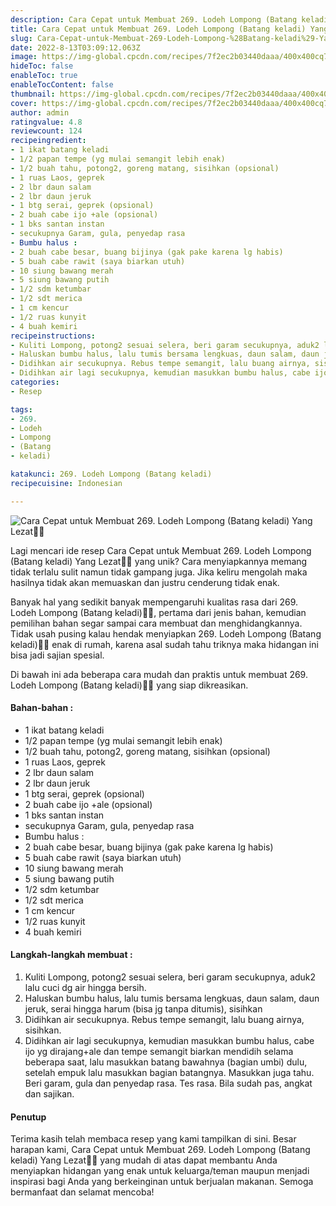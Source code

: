 ```yaml
---
description: Cara Cepat untuk Membuat 269. Lodeh Lompong (Batang keladi) Yang Lezat"
title: Cara Cepat untuk Membuat 269. Lodeh Lompong (Batang keladi) Yang Lezat
slug: Cara-Cepat-untuk-Membuat-269-Lodeh-Lompong-%28Batang-keladi%29-Yang-Lezat
date: 2022-8-13T03:09:12.063Z
image: https://img-global.cpcdn.com/recipes/7f2ec2b03440daaa/400x400cq70/photo.jpg
hideToc: false
enableToc: true
enableTocContent: false
thumbnail: https://img-global.cpcdn.com/recipes/7f2ec2b03440daaa/400x400cq70/photo.jpg
cover: https://img-global.cpcdn.com/recipes/7f2ec2b03440daaa/400x400cq70/photo.jpg
author: admin
ratingvalue: 4.8
reviewcount: 124
recipeingredient:
- 1 ikat batang keladi
- 1/2 papan tempe (yg mulai semangit lebih enak)
- 1/2 buah tahu, potong2, goreng matang, sisihkan (opsional)
- 1 ruas Laos, geprek
- 2 lbr daun salam
- 2 lbr daun jeruk
- 1 btg serai, geprek (opsional)
- 2 buah cabe ijo +ale (opsional)
- 1 bks santan instan
- secukupnya Garam, gula, penyedap rasa
- Bumbu halus :
- 2 buah cabe besar, buang bijinya (gak pake karena lg habis)
- 5 buah cabe rawit (saya biarkan utuh)
- 10 siung bawang merah
- 5 siung bawang putih
- 1/2 sdm ketumbar
- 1/2 sdt merica
- 1 cm kencur
- 1/2 ruas kunyit
- 4 buah kemiri
recipeinstructions:
- Kuliti Lompong, potong2 sesuai selera, beri garam secukupnya, aduk2 lalu cuci dg air hingga bersih.
- Haluskan bumbu halus, lalu tumis bersama lengkuas, daun salam, daun jeruk, serai hingga harum (bisa jg tanpa ditumis), sisihkan
- Didihkan air secukupnya. Rebus tempe semangit, lalu buang airnya, sisihkan.
- Didihkan air lagi secukupnya, kemudian masukkan bumbu halus, cabe ijo yg dirajang+ale dan tempe semangit biarkan mendidih selama beberapa saat, lalu masukkan batang bawahnya (bagian umbi) dulu, setelah empuk lalu masukkan bagian batangnya. Masukkan juga tahu. Beri garam, gula dan penyedap rasa. Tes rasa. Bila sudah pas, angkat dan sajikan.
categories:
- Resep

tags:
- 269.
- Lodeh
- Lompong
- (Batang
- keladi)

katakunci: 269. Lodeh Lompong (Batang keladi)
recipecuisine: Indonesian

---
```


![Cara Cepat untuk Membuat 269. Lodeh Lompong (Batang keladi) Yang Lezat👩‍🍳](https://img-global.cpcdn.com/recipes/7f2ec2b03440daaa/400x400cq70/photo.jpg)

Lagi mencari ide resep Cara Cepat untuk Membuat 269. Lodeh Lompong (Batang keladi) Yang Lezat👩‍🍳 yang unik? Cara menyiapkannya memang tidak terlalu sulit namun tidak gampang juga. Jika keliru mengolah maka hasilnya tidak akan memuaskan dan justru cenderung tidak enak.

Banyak hal yang sedikit banyak mempengaruhi kualitas rasa dari 269. Lodeh Lompong (Batang keladi)👩‍🍳, pertama dari jenis bahan, kemudian pemilihan bahan segar sampai cara membuat dan menghidangkannya. Tidak usah pusing kalau hendak menyiapkan 269. Lodeh Lompong (Batang keladi)👩‍🍳 enak di rumah, karena asal sudah tahu triknya maka hidangan ini bisa jadi sajian spesial.

Di bawah ini ada beberapa cara mudah dan praktis untuk membuat 269. Lodeh Lompong (Batang keladi)👩‍🍳 yang siap dikreasikan.

<!--inarticleads1-->

#### Bahan-bahan :

- 1 ikat batang keladi
- 1/2 papan tempe (yg mulai semangit lebih enak)
- 1/2 buah tahu, potong2, goreng matang, sisihkan (opsional)
- 1 ruas Laos, geprek
- 2 lbr daun salam
- 2 lbr daun jeruk
- 1 btg serai, geprek (opsional)
- 2 buah cabe ijo +ale (opsional)
- 1 bks santan instan
- secukupnya Garam, gula, penyedap rasa
- Bumbu halus :
- 2 buah cabe besar, buang bijinya (gak pake karena lg habis)
- 5 buah cabe rawit (saya biarkan utuh)
- 10 siung bawang merah
- 5 siung bawang putih
- 1/2 sdm ketumbar
- 1/2 sdt merica
- 1 cm kencur
- 1/2 ruas kunyit
- 4 buah kemiri

<!--inarticleads2-->

#### Langkah-langkah membuat :

1. Kuliti Lompong, potong2 sesuai selera, beri garam secukupnya, aduk2 lalu cuci dg air hingga bersih.
1. Haluskan bumbu halus, lalu tumis bersama lengkuas, daun salam, daun jeruk, serai hingga harum (bisa jg tanpa ditumis), sisihkan
1. Didihkan air secukupnya. Rebus tempe semangit, lalu buang airnya, sisihkan.
1. Didihkan air lagi secukupnya, kemudian masukkan bumbu halus, cabe ijo yg dirajang+ale dan tempe semangit biarkan mendidih selama beberapa saat, lalu masukkan batang bawahnya (bagian umbi) dulu, setelah empuk lalu masukkan bagian batangnya. Masukkan juga tahu. Beri garam, gula dan penyedap rasa. Tes rasa. Bila sudah pas, angkat dan sajikan.

#### Penutup

Terima kasih telah membaca resep yang kami tampilkan di sini. Besar harapan kami, Cara Cepat untuk Membuat 269. Lodeh Lompong (Batang keladi) Yang Lezat👩‍🍳 yang mudah di atas dapat membantu Anda menyiapkan hidangan yang enak untuk keluarga/teman maupun menjadi inspirasi bagi Anda yang berkeinginan untuk berjualan makanan. Semoga bermanfaat dan selamat mencoba!